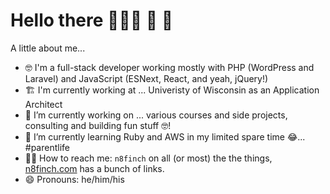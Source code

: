 # Hello there 🧔🏻‍♂️ 👋 🤖

A little about me...
- 🤓 I'm a full-stack developer working mostly with PHP (WordPress and Laravel) and JavaScript (ESNext, React, and yeah, jQuery!)
- 🏗️ I'm currently working at ... Univeristy of Wisconsin as an Application Architect
- 🔭 I’m currently working on ... various courses and side projects, consulting and building fun stuff 🤓!
- 🌱 I’m currently learning Ruby and AWS in my limited spare time 😂... #parentlife
- 🤙🏻 How to reach me: `n8finch` on all (or most) the the things, [n8finch.com](https://n8finch.com) has a bunch of links.
- 😄 Pronouns: he/him/his 
